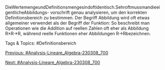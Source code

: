 DieWertemengeundDefinitionsmengesindoftidentisch.SehroftmussmandieeigentlicheAbbildungs-
vorschrift genau analysieren, um den korrekten Definitionsbereich zu bestimmen. Der Begriff Abbildung
wird oft etwas allgemeiner verwendet als der Begriff der Funktion: So beschreibt man Operationen wie
die Addition auf reellen Zahlen oft eher als Abbildung R×R→R, während reelle Funktionen eher
Abbildungen R→Rbezeichnen.

   Tags & Topics:
   #Definitionsbereich

[Previous: #Analysis-Lineare_Algebra-230308_700](Analysis-Lineare_Algebra-230308_700.md)

[Next: #Analysis-Lineare_Algebra-230308_700](Analysis-Lineare_Algebra-230308_700.md)